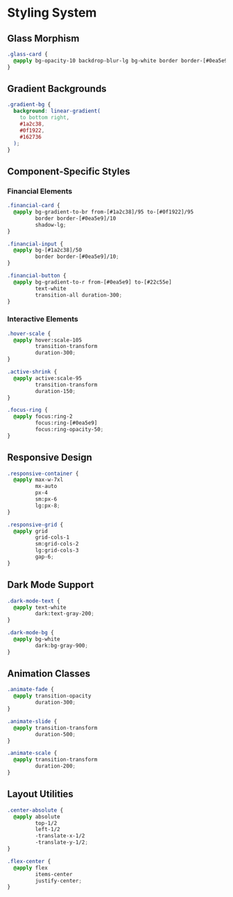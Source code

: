 # Styling System

## Glass Morphism
```css
.glass-card {
  @apply bg-opacity-10 backdrop-blur-lg bg-white border border-[#0ea5e9]/10;
}
```

## Gradient Backgrounds
```css
.gradient-bg {
  background: linear-gradient(
    to bottom right,
    #1a2c38,
    #0f1922,
    #162736
  );
}
```

## Component-Specific Styles

### Financial Elements
```css
.financial-card {
  @apply bg-gradient-to-br from-[#1a2c38]/95 to-[#0f1922]/95
         border border-[#0ea5e9]/10
         shadow-lg;
}

.financial-input {
  @apply bg-[#1a2c38]/50
         border border-[#0ea5e9]/10;
}

.financial-button {
  @apply bg-gradient-to-r from-[#0ea5e9] to-[#22c55e]
         text-white
         transition-all duration-300;
}
```

### Interactive Elements
```css
.hover-scale {
  @apply hover:scale-105
         transition-transform
         duration-300;
}

.active-shrink {
  @apply active:scale-95
         transition-transform
         duration-150;
}

.focus-ring {
  @apply focus:ring-2
         focus:ring-[#0ea5e9]
         focus:ring-opacity-50;
}
```

## Responsive Design
```css
.responsive-container {
  @apply max-w-7xl
         mx-auto
         px-4
         sm:px-6
         lg:px-8;
}

.responsive-grid {
  @apply grid
         grid-cols-1
         sm:grid-cols-2
         lg:grid-cols-3
         gap-6;
}
```

## Dark Mode Support
```css
.dark-mode-text {
  @apply text-white
         dark:text-gray-200;
}

.dark-mode-bg {
  @apply bg-white
         dark:bg-gray-900;
}
```

## Animation Classes
```css
.animate-fade {
  @apply transition-opacity
         duration-300;
}

.animate-slide {
  @apply transition-transform
         duration-500;
}

.animate-scale {
  @apply transition-transform
         duration-200;
}
```

## Layout Utilities
```css
.center-absolute {
  @apply absolute
         top-1/2
         left-1/2
         -translate-x-1/2
         -translate-y-1/2;
}

.flex-center {
  @apply flex
         items-center
         justify-center;
}
```